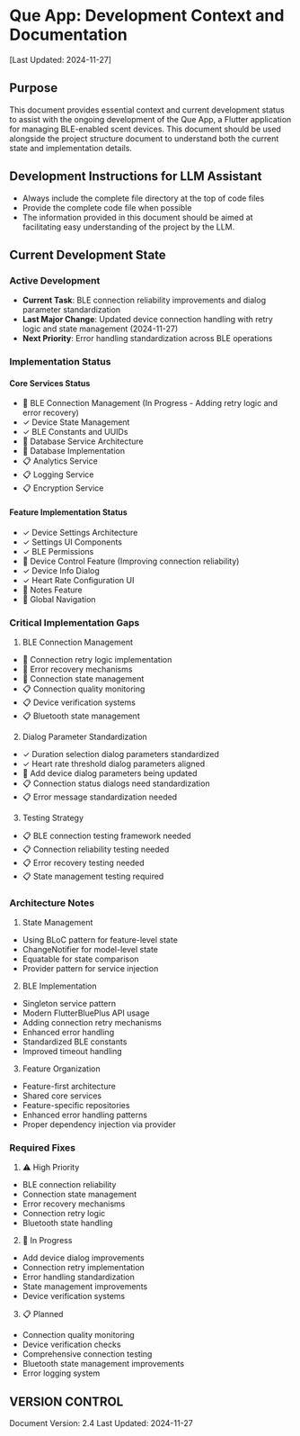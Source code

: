 # Que App: Development Context and Documentation
[Last Updated: 2024-11-27]

## Purpose
This document provides essential context and current development status to assist with the ongoing development of the Que App, a Flutter application for managing BLE-enabled scent devices. This document should be used alongside the project structure document to understand both the current state and implementation details.

## Development Instructions for LLM Assistant
- Always include the complete file directory at the top of code files
- Provide the complete code file when possible
- The information provided in this document should be aimed at facilitating easy understanding of the project by the LLM.

## Current Development State

### Active Development
- **Current Task**: BLE connection reliability improvements and dialog parameter standardization
- **Last Major Change**: Updated device connection handling with retry logic and state management (2024-11-27)
- **Next Priority**: Error handling standardization across BLE operations

### Implementation Status
#### Core Services Status
- 🔄 BLE Connection Management (In Progress - Adding retry logic and error recovery)
- ✓ Device State Management
- ✓ BLE Constants and UUIDs
- 🔄 Database Service Architecture
- 🔄 Database Implementation
- 📋 Analytics Service
- 📋 Logging Service
- 📋 Encryption Service

#### Feature Implementation Status
- ✓ Device Settings Architecture
- ✓ Settings UI Components
- ✓ BLE Permissions
- 🔄 Device Control Feature (Improving connection reliability)
- ✓ Device Info Dialog
- ✓ Heart Rate Configuration UI
- 🔄 Notes Feature
- 🔄 Global Navigation

### Critical Implementation Gaps
1. BLE Connection Management
- 🔄 Connection retry logic implementation
- 🔄 Error recovery mechanisms
- 🔄 Connection state management
- 📋 Connection quality monitoring
- 📋 Device verification systems
- 📋 Bluetooth state management

2. Dialog Parameter Standardization
- ✓ Duration selection dialog parameters standardized
- ✓ Heart rate threshold dialog parameters aligned
- 🔄 Add device dialog parameters being updated
- 📋 Connection status dialogs need standardization
- 📋 Error message standardization needed

3. Testing Strategy
- 📋 BLE connection testing framework needed
- 📋 Connection reliability testing needed
- 📋 Error recovery testing needed
- 📋 State management testing required

### Architecture Notes
1. State Management
- Using BLoC pattern for feature-level state
- ChangeNotifier for model-level state
- Equatable for state comparison
- Provider pattern for service injection

2. BLE Implementation
- Singleton service pattern
- Modern FlutterBluePlus API usage
- Adding connection retry mechanisms
- Enhanced error handling
- Standardized BLE constants
- Improved timeout handling

3. Feature Organization
- Feature-first architecture
- Shared core services
- Feature-specific repositories
- Enhanced error handling patterns
- Proper dependency injection via provider

### Required Fixes
1. ⚠️ High Priority
- BLE connection reliability
- Connection state management
- Error recovery mechanisms
- Connection retry logic
- Bluetooth state handling

2. 🔄 In Progress
- Add device dialog improvements
- Connection retry implementation
- Error handling standardization
- State management improvements
- Device verification systems

3. 📋 Planned
- Connection quality monitoring
- Device verification checks
- Comprehensive connection testing
- Bluetooth state management improvements
- Error logging system

## VERSION CONTROL
Document Version: 2.4
Last Updated: 2024-11-27